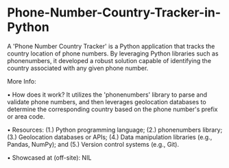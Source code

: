 # Phone-Number-Country-Tracker-in-Python
A 'Phone Number Country Tracker' is a Python application that tracks the country location of phone numbers. By leveraging Python libraries such as phonenumbers, it developed a robust solution capable of identifying the country associated with any given phone number.

More Info:

• How does it work? It utilizes the 'phonenumbers' library to parse and validate phone numbers, and then leverages geolocation databases to determine the corresponding country based on the phone number's prefix or area code.

• Resources: (1.) Python programming language; (2.) phonenumbers library; (3.) Geolocation databases or APIs; (4.) Data manipulation libraries (e.g., Pandas, NumPy); and (5.) Version control systems (e.g., Git).

• Showcased at (off-site): NIL
